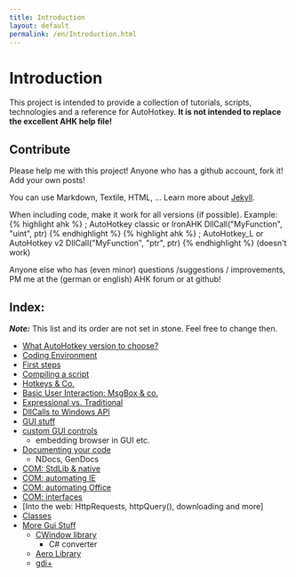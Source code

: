 ```yaml
---
title: Introduction
layout: default
permalink: /en/Introduction.html
---
```


# Introduction
This project is intended to provide a collection of tutorials, scripts, technologies and a reference for AutoHotkey.
**It is not intended to replace the excellent AHK help file!**

## Contribute
Please help me with this project! Anyone who has a github account, fork it! Add your own posts!

You can use Markdown, Textile, HTML, ...
Learn more about [Jekyll](https://github.com/mojombo/jekyll#readme).

When including code, make it work for all versions (if possible). Example:
{% highlight ahk %} ; AutoHotkey classic or IronAHK
DllCall("MyFunction", "uint", ptr) {% endhighlight %}
{% highlight ahk %} ; AutoHotkey_L or AutoHotkey v2
DllCall("MyFunction", "ptr", ptr) {% endhighlight %}
(doesn't work)

Anyone else who has (even minor) questions /suggestions / improvements, PM me at the (german or english) AHK forum or at github!

## Index:
***Note:*** This list and its order are not set in stone. Feel free to change then.

* [What AutoHotkey version to choose?](What-Version-To-Choose.html)
* [Coding Environment](Coding-Environment.html)
* [First steps]()
* [Compiling a script](Compiling.html)
* [Hotkeys & Co.]()
* [Basic User Interaction: MsgBox & co.]()
* [Expressional vs. Traditional]()
* [DllCalls to Windows API]()
* [GUI stuff]()
* [custom GUI controls]()
    * embedding browser in GUI etc.
* [Documenting your code]()
    * NDocs, GenDocs
* [COM: StdLib & native]()
* [COM: automating IE]()
* [COM: automating Office]()
* [COM: interfaces]()
* [Into the web: HttpRequests, httpQuery(), downloading and more]
* [Classes]()
* [More Gui Stuff]()
    * [CWindow library]()
        * C# converter
	* [Aero Library]()
    * [gdi+]()